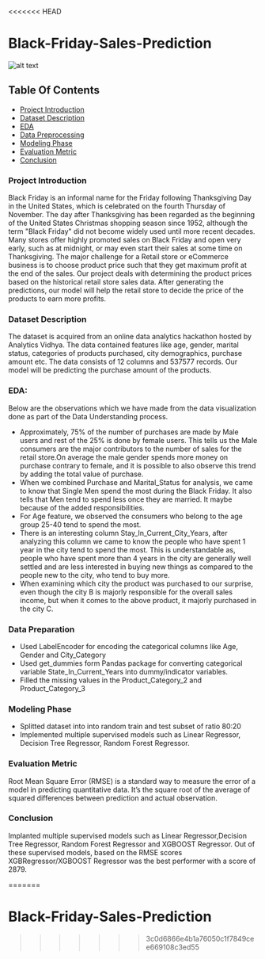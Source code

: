 <<<<<<< HEAD
# Black-Friday-Sales-Prediction
![alt text](https://searchengineland.com/figz/wp-content/seloads/2014/12/black-friday1-ss-1920.jpg "Black Friday Sales Prediction")

## Table Of Contents
  - [Project Introduction](#project-introduction)
  - [Dataset Description](#dataset-description)
  - [EDA](#eda)
  - [Data Preprocessing](#data-preparation)
  - [Modeling Phase](#modeling-phase)
  - [Evaluation Metric](#evaluation-metric)
  - [Conclusion](#conclusion)

### Project Introduction
Black Friday is an informal name for the Friday following Thanksgiving Day in the United States, which is celebrated on the fourth Thursday of November. The day after Thanksgiving has been regarded as the beginning of the United States Christmas shopping season since 1952, although the term "Black Friday" did not become widely used until more recent decades. Many stores offer highly promoted sales on Black Friday and open very early, such as at midnight, or may even start their sales at some time on Thanksgiving. The major challenge for a Retail store or eCommerce business is to choose product price such that they get maximum profit at the end of the sales. Our project deals with determining the product prices based on the historical retail store sales data. After generating the predictions, our model will help the retail store to decide the price of the products to earn more profits.

### Dataset Description
The dataset is acquired from an online data analytics hackathon hosted by Analytics Vidhya. The data contained features like age, gender, marital status, categories of products purchased, city demographics, purchase amount etc. The data consists of 12 columns and 537577 records. Our model will be predicting the purchase amount of the products.

###  EDA:
Below are the observations which we have made from the data visualization done as part of the Data Understanding process.
* Approximately, 75% of the number of purchases are made by Male users and rest of the 25% is done by female users. This tells us the Male consumers are the major contributors to the number of sales for the retail store.On average the male gender spends more money on purchase contrary to female, and it is possible to also observe this trend by adding the total value of purchase.
* When we combined Purchase and Marital_Status for analysis, we came to know that Single Men spend the most during the Black Friday. It also tells that Men tend to spend less once they are married. It maybe because of the added responsibilities.
* For Age feature, we observed the consumers who belong to the age group 25-40 tend to spend the most.
* There is an interesting column Stay_In_Current_City_Years, after analyzing this column we came to know the people who have spent 1 year in the city tend to spend the most. This is understandable as, people who have spent more than 4 years in the city are generally well settled and are less interested in buying new things as compared to the people new to the city, who tend to buy more.
* When examining which city the product was purchased to our surprise, even though the city B is majorly responsible for the overall sales income, but when it comes to the above product, it majorly purchased in the city C.

### Data Preparation
* Used LabelEncoder for encoding the categorical columns like Age, Gender and City_Category
* Used get_dummies form Pandas package for converting categorical variable State_In_Current_Years into dummy/indicator variables.
* Filled the missing values in the Product_Category_2 and Product_Category_3

### Modeling Phase
- Splitted dataset into into random train and test subset of ratio 80:20
- Implemented multiple supervised models such as Linear Regressor, Decision Tree Regressor, Random Forest Regressor.

### Evaluation Metric
Root Mean Square Error (RMSE) is a standard way to measure the error of a model in predicting quantitative data. It’s the square root of the average of squared differences between prediction and actual observation.

### Conclusion
Implanted multiple supervised models such as Linear Regressor,Decision Tree Regressor, Random Forest Regressor and XGBOOST Regressor. Out of these supervised models, based on the RMSE scores XGBRegressor/XGBOOST Regressor was the best performer with a score of 2879.

=======
# Black-Friday-Sales-Prediction
>>>>>>> 3c0d6866e4b1a76050c1f7849cee669108c3ed55
